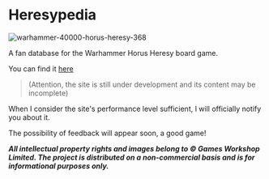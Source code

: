 # Heresypedia
![warhammer-40000-horus-heresy-368](https://github.com/verdenkaa/heresypedia/assets/80410524/3fe4df7c-bb39-4379-8ca1-9a03b48f6814)


A fan database for the Warhammer Horus Heresy board game.

You can find it [here](https://heresypedia.vercel.app/)
> (Attention, the site is still under development and its content may be incomplete)

When I consider the site's performance level sufficient, I will officially notify you about it.

The possibility of feedback will appear soon, a good game!

***All intellectual property rights and images belong to © Games Workshop Limited. The project is distributed on a non-commercial basis and is for informational purposes only.***
